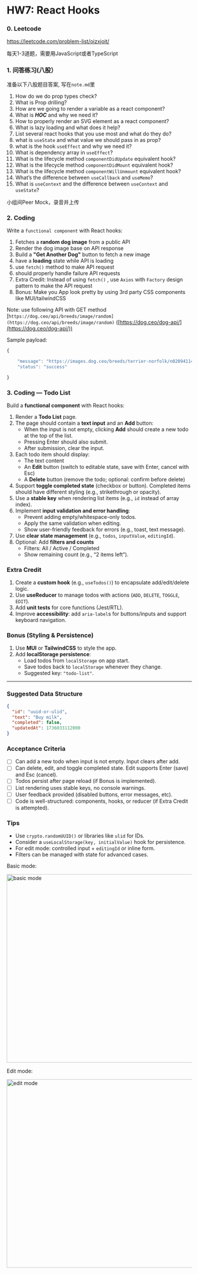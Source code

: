 # HW7: React Hooks

### 0. Leetcode

https://leetcode.com/problem-list/oizxjoit/

每天1-3道题，需要用JavaScript或者TypeScript

### 1. 问答练习(八股）

准备以下⼋股题⽬答案, 写在`note.md`⾥

<aside>

1. How do we do prop types check?
2. What is Prop drilling?
3. How are we going to render a variable as a react component?
4. What is ***HOC*** and why we need it?
5. How to properly render an SVG element as a react component?
6. What is lazy loading and what does it help?
7. List several react hooks that you use most and what do they do?
8. what is `useState` and what value we should pass in as prop?
9. what is the hook `useEffect` and why we need it?
10. What is dependency array in `useEffect`?
11. What is the lifecycle method `componentDidUpdate` equivalent hook?
12. What is the lifecycle method `componentDidMount` equivalent hook?
13. What is the lifecycle method `componentWillUnmount` equivalent hook?
14. What’s the difference between `useCallback` and `useMemo`?
15. What is `useContext` and the difference between `useContext` and `useState`?
</aside>

⼩组间Peer Mock，录⾳并上传

### 2. Coding

Write a `functional component` with React hooks:

1. Fetches a **random dog image** from a public API
2. Render the dog image base on API response
3. Build a **"Get Another Dog"** button to fetch a new image
4. have a **loading** state while API is loading
5. use `fetch()` method to make API request
6. should properly handle failure API requests
7. Extra Credit: Instead of using `fetch()` , use `Axios` with `Factory` design pattern to make the API request
8. Bonus: Make you App look pretty by using 3rd party CSS components like MUI/tailwindCSS

Note: use following API with GET method [`https://dog.ceo/api/breeds/image/random](https://dog.ceo/api/breeds/image/random)` ([https://dog.ceo/dog-api/](https://dog.ceo/dog-api/))

Sample payload:

```jsx
{

	"message": "https://images.dog.ceo/breeds/terrier-norfolk/n02094114_3240.jpg",
	"status": "success"

}
```

### 3. Coding — Todo List

Build a **functional component** with React hooks:

1. Render a **Todo List** page.
2. The page should contain a **text input** and an **Add** button:
    - When the input is not empty, clicking **Add** should create a new todo at the top of the list.
    - Pressing Enter should also submit.
    - After submission, clear the input.
3. Each todo item should display:
    - The text content
    - An **Edit** button (switch to editable state, save with Enter, cancel with Esc)
    - A **Delete** button (remove the todo; optional: confirm before delete)
4. Support **toggle completed state** (checkbox or button). Completed items should have different styling (e.g., strikethrough or opacity).
5. Use a **stable key** when rendering list items (e.g., `id` instead of array index).
6. Implement **input validation and error handling**:
    - Prevent adding empty/whitespace-only todos.
    - Apply the same validation when editing.
    - Show user-friendly feedback for errors (e.g., toast, text message).
7. Use **clear state management** (e.g., `todos`, `inputValue`, `editingId`).
8. Optional: Add **filters and counts**
    - Filters: All / Active / Completed
    - Show remaining count (e.g., “2 items left”).

### Extra Credit

1. Create a **custom hook** (e.g., `useTodos()`) to encapsulate add/edit/delete logic.
2. Use **useReducer** to manage todos with actions (`ADD`, `DELETE`, `TOGGLE`, `EDIT`).
3. Add **unit tests** for core functions (Jest/RTL).
4. Improve **accessibility**: add `aria-label`s for buttons/inputs and support keyboard navigation.

### Bonus (Styling & Persistence)

1. Use **MUI** or **TailwindCSS** to style the app.
2. Add **localStorage persistence**:
    - Load todos from `localStorage` on app start.
    - Save todos back to `localStorage` whenever they change.
    - Suggested key: `"todo-list"`.

---

### Suggested Data Structure

```json
{
  "id": "uuid-or-ulid",
  "text": "Buy milk",
  "completed": false,
  "updatedAt": 1736033112000
}

```

### Acceptance Criteria

- [ ]  Can add a new todo when input is not empty. Input clears after add.
- [ ]  Can delete, edit, and toggle completed state. Edit supports Enter (save) and Esc (cancel).
- [ ]  Todos persist after page reload (if Bonus is implemented).
- [ ]  List rendering uses stable keys, no console warnings.
- [ ]  User feedback provided (disabled buttons, error messages, etc).
- [ ]  Code is well-structured: components, hooks, or reducer (if Extra Credit is attempted).

### Tips

- Use `crypto.randomUUID()` or libraries like `ulid` for IDs.
- Consider a `useLocalStorage(key, initialValue)` hook for persistence.
- For edit mode: controlled input + `editingId` or inline form.
- Filters can be managed with state for advanced cases.

Basic mode:

<img width="512" height="512" alt="basic mode" src="https://github.com/user-attachments/assets/9c94adff-c300-432c-98e7-7796d525ea04" />



Edit mode:

<img width="512" height="512" alt="edit mode" src="https://github.com/user-attachments/assets/dae3b094-81a5-4a27-b7d9-2e269b981d1e" />
